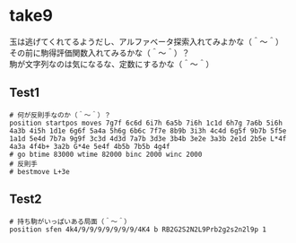 # take9

玉は逃げてくれてるようだし、アルファベータ探索入れてみよかな（＾～＾）  
その前に駒得評価関数入れてみるかな（＾～＾）？  
駒が文字列なのは気になるな、定数にするかな（＾～＾）  

## Test1

```plain
# 何が反則手なのか（＾～＾）？
position startpos moves 7g7f 6c6d 6i7h 6a5b 7i6h 1c1d 6h7g 7a6b 5i6h 4a3b 4i5h 1d1e 6g6f 5a4a 5h6g 6b6c 7f7e 8b9b 3i3h 4c4d 6g5f 9b7b 5f5e 1a1d 5e4d 7b7a 9g9f 3c3d 4d3d 7a7b 3d3e 3b4b 3e2e 3a3b 2e1d 2b5e L*4f 4a3a 4f4b+ 3a2b G*4e 5e4f 4b5b 7b5b 4g4f
# go btime 83000 wtime 82000 binc 2000 winc 2000
# 反則手
# bestmove L+3e
```

## Test2

```plain
# 持ち駒がいっぱいある局面（＾～＾）
position sfen 4k4/9/9/9/9/9/9/9/4K4 b RB2G2S2N2L9Prb2g2s2n2l9p 1
```
